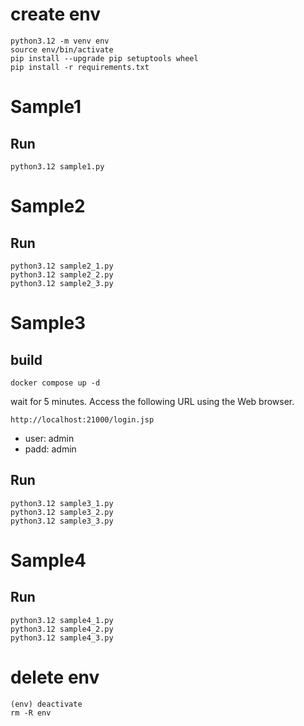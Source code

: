 # create env
```
python3.12 -m venv env
source env/bin/activate
pip install --upgrade pip setuptools wheel
pip install -r requirements.txt
```

# Sample1
## Run
```
python3.12 sample1.py
```

# Sample2
## Run
```
python3.12 sample2_1.py
python3.12 sample2_2.py
python3.12 sample2_3.py
```

# Sample3
## build
```
docker compose up -d
```

wait for 5 minutes.
Access the following URL using the Web browser.
```
http://localhost:21000/login.jsp
```
* user: admin
* padd: admin

## Run
```
python3.12 sample3_1.py
python3.12 sample3_2.py
python3.12 sample3_3.py
```

# Sample4
## Run
```
python3.12 sample4_1.py
python3.12 sample4_2.py
python3.12 sample4_3.py
```

# delete env
```
(env) deactivate
rm -R env
```